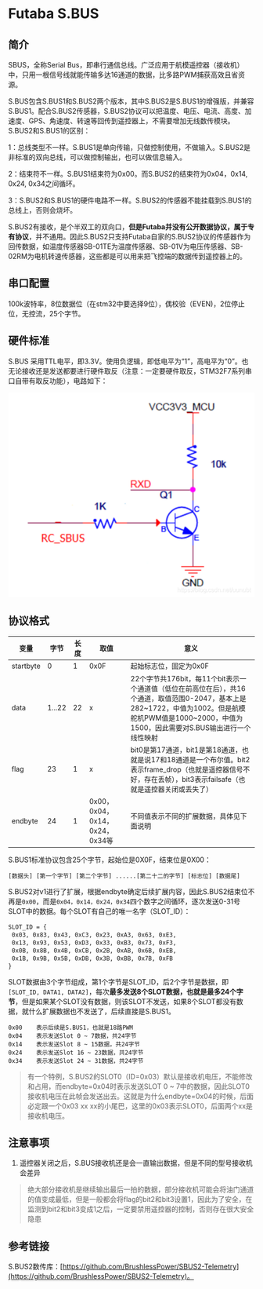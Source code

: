 # Futaba S.BUS

## 简介

SBUS，全称Serial Bus，即串行通信总线。广泛应用于航模遥控器（接收机）中，只用一根信号线就能传输多达16通道的数据，比多路PWM捕获高效且省资源。

S.BUS包含S.BUS1和S.BUS2两个版本，其中S.BUS2是S.BUS1的增强版，并兼容S.BUS1。配合S.BUS2传感器，S.BUS2协议可以把温度、电压、电流、高度、加速度、GPS、角速度、转速等回传到遥控器上，不需要增加无线数传模块。S.BUS2和S.BUS1的区别：

1：总线类型不一样。S.BUS1是单向传输，只做控制使用，不做输入。S.BUS2是非标准的双向总线，可以做控制输出，也可以做信息输入。

2：结束符不一样。S.BUS1结束符为0x00。而S.BUS2的结束符为0x04，0x14, 0x24, 0x34之间循环。

3：S.BUS2和S.BUS1的硬件电路不一样。S.BUS2的传感器不能挂载到S.BUS1的总线上，否则会烧坏。

S.BUS2有接收，是个半双工的双向口，**但是Futaba并没有公开数据协议，属于专有协议**，并不通用。因此S.BUS2只支持Futaba自家的S.BUS2协议的传感器作为回传数据，如温度传感器SB-01TE为温度传感器、SB-01V为电压传感器、SB-02RM为电机转速传感器，这些都是可以用来把飞控端的数据传到遥控器上的。

## 串口配置

100k波特率，8位数据位（在stm32中要选择9位），偶校验（EVEN)，2位停止位，无控流，25个字节。

## 硬件标准

S.BUS 采用TTL电平，即3.3V。使用负逻辑，即低电平为“1”，高电平为“0”。也无论接收还是发送都要进行硬件取反（注意：一定要硬件取反，STM32F7系列串口自带有取反功能），电路如下：

![](sbus-reverse.png)

## 协议格式

|变量|字节|长度|取值|意义|
|----|----|----|----|----|
|startbyte|0|1|0x0F|起始标志位，固定为0x0F|
|data|1...22|22|x|22个字节共176bit，每11个bit表示一个通道值（低位在前高位在后），共16个通道，取值范围0-2047，基本上是282~1722，中值为1002。但是航模舵机PWM值是1000~2000，中值为1500，因此需要对S.BUS输出进行一个线性映射|
|flag|23|1|x|bit0是第17通道，bit1是第18通道，也就是说17和18通道是一个布尔值。bit2表示frame_drop（也就是遥控器信号不好，存在丢帧），bit3表示failsafe（也就是遥控器关闭或丢失了）
|endbyte|24|1|0x00，0x04，0x14，0x24，0x34等|不同值表示不同的扩展数据，具体见下面说明|

S.BUS1标准协议包含25个字节，起始位是0X0F，结束位是0X00：

`[数据头] [第一个字节] [第二个字节] ......[第二十二的字节] [标志位] [数据尾]`

S.BUS2对v1进行了扩展，根据endbyte确定后续扩展内容，因此S.BUS2结束位不再是`0x00`，而是`0x04，0x14，0x24，0x34`四个数字之间循环，逐次发送0-31号SLOT中的数据。每个SLOT有自己的唯一名字（SLOT_ID）：

```
SLOT_ID = {
 0x03, 0x83, 0x43, 0xC3, 0x23, 0xA3, 0x63, 0xE3,
 0x13, 0x93, 0x53, 0xD3, 0x33, 0xB3, 0x73, 0xF3,
 0x0B, 0x8B, 0x4B, 0xCB, 0x2B, 0xAB, 0x6B, 0xEB,
 0x1B, 0x9B, 0x5B, 0xDB, 0x3B, 0xBB, 0x7B, 0xFB
}
```

SLOT数据由3个字节组成，第1个字节是SLOT_ID，后2个字节是数据，即`[SLOT_ID, DATA1, DATA2]`，每次**最多发送8个SLOT数据，也就是最多24个字节**，但是如果某个SLOT没有数据，则该SLOT不发送，如果8个SLOT都没有数据，就什么扩展数据也不发送了，后续直接是S.BUS1。

```
0x00    表示后续是S.BUS1，也就是18路PWM
0x04    表示发送Slot 0 ~ 7数据，共24字节
0x14    表示发送Slot 8 ~ 15数据，共24字节
0x24    表示发送Slot 16 ~ 23数据，共24字节
0x34    表示发送Slot 24 ~ 31数据，共24字节
```

> 有一个特例，S.BUS2的SLOT0（ID=0x03）默认是接收机电压，不能修改和占用，而endbyte=0x04时表示发送SLOT 0 ~ 7中的数据，因此SLOT0接收机电压在此帧会发送出去。这就是为什么endbyte=0x04的时候，后面必定跟一个0x03 xx xx的小尾巴，这里的0x03表示SLOT0，后面两个xx是接收机电压。

## 注意事项

1. 遥控器关闭之后，S.BUS接收机还是会一直输出数据，但是不同的型号接收机会差异

> 绝大部分接收机是继续输出最后一拍的数据，部分接收机可能会将油门通道的值变成最低，但是一般都会将flag的bit2和bit3设置1，因此为了安全，在监测到bit2和bit3变成1之后，一定要禁用遥控器的控制，否则存在很大安全隐患

## 参考链接

S.BUS2数传库：[https://github.com/BrushlessPower/SBUS2-Telemetry](https://github.com/BrushlessPower/SBUS2-Telemetry)。

